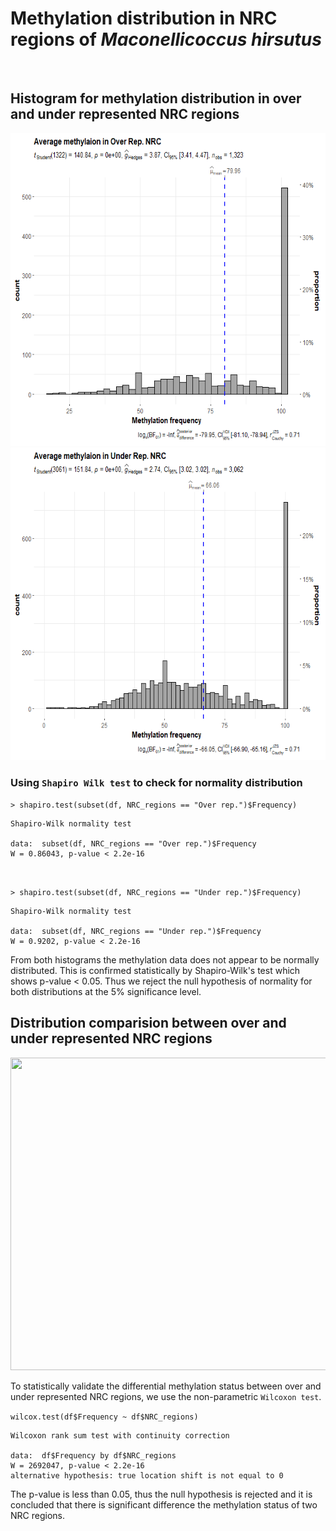 # Methylation distribution in NRC regions of _Maconellicoccus hirsutus_
<br/>

## Histogram for methylation distribution in over and under represented NRC regions

<img src='Plots/avg. meth in over rep NRC.png' width='700px' height='500px' />
<img src='Plots/Avg. meth in Under rep. NRC.png' width='700px' height='500px' />
<br/>

### Using ```Shapiro Wilk test``` to check for normality distribution
```> shapiro.test(subset(df, NRC_regions == "Over rep.")$Frequency)```
```
Shapiro-Wilk normality test

data:  subset(df, NRC_regions == "Over rep.")$Frequency
W = 0.86043, p-value < 2.2e-16
```
<br/>

```> shapiro.test(subset(df, NRC_regions == "Under rep.")$Frequency)```
```
Shapiro-Wilk normality test

data:  subset(df, NRC_regions == "Under rep.")$Frequency
W = 0.9202, p-value < 2.2e-16

```
From both histograms the methylation data does not appear to be normally distributed. This is confirmed statistically by Shapiro-Wilk's test which shows p-value < 0.05.
Thus we reject the null hypothesis of normality for both distributions at the 5% significance level.
<br/>

## Distribution comparision between over and under represented NRC regions

<img src='Plots/Over-Under freq. comparison.png' width='700px' height='500px' />

To statistically validate the differential methylation status between over and under represented NRC regions, we use the non-parametric ```Wilcoxon test```.

```wilcox.test(df$Frequency ~ df$NRC_regions)```

```
Wilcoxon rank sum test with continuity correction

data:  df$Frequency by df$NRC_regions
W = 2692047, p-value < 2.2e-16
alternative hypothesis: true location shift is not equal to 0
```

The p-value is less than 0.05, thus the null hypothesis is rejected and it is concluded that there is significant difference the methylation status of two NRC regions.



